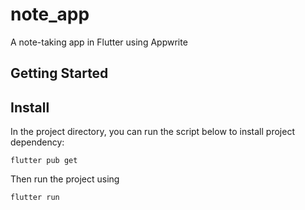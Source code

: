 # note_app
A note-taking app in Flutter using Appwrite

## Getting Started

## Install

In the project directory, you can run the script below to install project dependency:

```
flutter pub get
```

Then run the project using

```
flutter run
```

